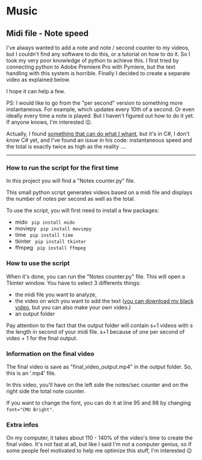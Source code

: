 # Music
## Midi file - Note speed

I've always wanted to add a note and note / second counter to my videos, but I couldn't find any software to do this, or a tutorial on how to do it. 
So I took my very poor knowledge of python to achieve this. I first tried by connecting python to Adobe Premiere Pro with Pymiere, 
but the text handling with this system is horrible. Finally I decided to create a separate video as explained below.

I hope it can help a few.

PS: I would like to go from the "per second" version to something more instantaneous. For example, which updates every 10th of a second. 
Or even ideally every time a note is played. 
But I haven't figured out how to do it yet. If anyone knows, I'm interested 😉.

Actually, I found [something that can do what I whant](https://github.com/hccdy/midi-counter-gen), but it's in C#, 
I don't know C# yet, and I've found an issue in his code: instantaneous speed and the total is exactly twice as high as the reality ....



--------------------------------------------------------
### How to run the script for the first time 
In this project you will find a "Notes counter.py" file.

This small python script generates videos based on a midi file and displays the number of notes per second as well as the total.

To use the script, you will first need to install a few packages:

* mido      ```  pip install mido    ```
* moviepy   ```  pip install moviepy ```
* time      ```  pip install time    ```
* tkinter   ```  pip install tkinter ```
* ffmpeg    ```  pip install ffmpeg  ```

### How to use the script
When it's done, you can run the "Notes counter.py" file. This will open a Tkinter window. 
You have to select 3 differents things:
  * the midi file you want to analyze,
  * the video on wich you want to add the text ([you can download my black video](https://github.com/mathieumichels/Music/blob/master/blackvideo.mp4), 
  but you can also make your own video.)
  * an output folder
  
Pay attention to the fact that the output folder will contain s+1 videos with s the length in second of your midi file. 
s+1 because of one per second of video + 1 for the final output.

### Information on the final video
The final video is save as "final_video_output.mp4" in the output folder. 
So, this is an '.mp4' file. 

In this video, you'll have on the left side the notes/sec counter and on the right side the total note counter. 

If you want to change the font, you can do it at line 95 and 98 by changing ```font="CMU Bright"```.

### Extra infos
On my computer, it takes about 110 - 140% of the video's time to create the final video. 
It's not fast at all, but like I said I'm not a computer genius, so if some people feel motivated to help me optimize this stuff, I'm interested 😉
